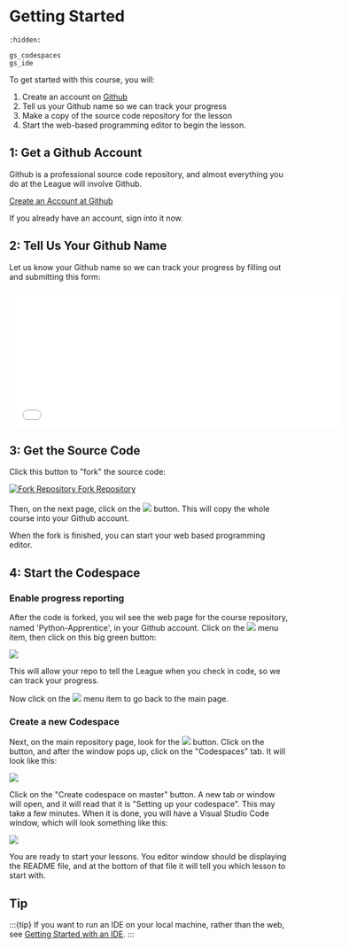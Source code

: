 # Getting Started

```{toctree}
:hidden:

gs_codespaces
gs_ide

```

To get started with this course, you will:

1. Create an account on [Github](https://github.com)
2. Tell us your Github name so we can track your progress
3. Make a copy of the source code repository for the lesson
4. Start the web-based programming editor to begin the lesson. 

## 1: Get a Github Account

Github is a professional source code repository, and almost everything you do at the League will involve Github. 

<a href="https://github.com/signup" target="_blank">Create an Account at Github</a>

If you already have an account, sign into it now. 

## 2: Tell Us Your Github Name

Let us know your Github name so we can track your progress by filling out and submitting this form:

<iframe src="/forms/github.html" width="600" height="250" frameborder="0" marginheight="0" marginwidth="0">Loading…</iframe>

## 3: Get the Source Code

Click this button to "fork" the source code:

<div class="centered">
<span class="button green"><a href="https://github.com/league-curriculum/Python-Apprentice/fork" target="_blank" >
<img src="https://images.jointheleague.org/p3logos/github-mark-white.png" alt="Fork Repository">
Fork Repository</a></span>
</div>
<br/>
Then, on the next page,   click on the 
<img class="inline" src="https://images.jointheleague.org/github/create_fork.png"> button. 
This will copy the whole course into your Github account. 

When the fork is finished, you can start your web based programming editor. 

## 4: Start the Codespace

### Enable progress reporting
 After the code is forked, you wil see the web page for the course repository,
named 'Python-Apprentice', in your Github account. Click on the <img class="inline" src="https://images.jointheleague.org/github/actions_menu.png">
menu item, then click on this big green button:

<img class="c400" src="https://images.jointheleague.org/github/understand_workflows.png" >

This will allow your repo to tell the League when you check in code, so we can
track your progress. 

Now click on the <img class="inline" src="https://images.jointheleague.org/github/code_menu.png"> 
menu item to go back to the main page. 

### Create a new Codespace

Next, on the main repository page,  look for the  <img class="inline" src="https://images.jointheleague.org/github/code_button.png"> 
button. Click on the button, and after the window pops up,  click on the "Codespaces" tab. It will look like this: 

<img class="c400" src="https://images.jointheleague.org/module-navigation/create_codespace.png" >

Click on the "Create codespace on master"  button. A new tab or window will open, and
it will read that it is "Setting up your codespace". This may take a few
minutes. When it is done, you will have a Visual Studio Code window, which will look 
something like this: 

<img class = "c400" src="https://images.jointheleague.org/module-navigation/vscode.png">

You are ready to start your lessons. You editor window should be displaying the README file, and
at the bottom of that file it will tell you which lesson to start with. 

## Tip

:::{tip}
If you want to run an IDE on your local machine, rather than the web, see [Getting Started with an IDE](./gs_ide.md).
:::
